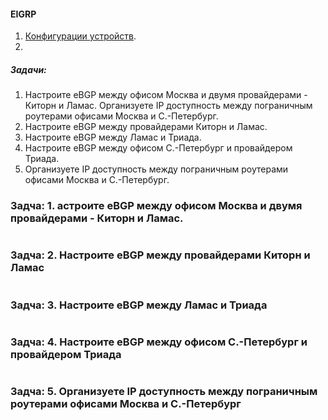 #### EIGRP
 1. [Конфигурации устройств](configs/).
 2. 
##### Задачи:
1. Настроите eBGP между офисом Москва и двумя провайдерами - Киторн и Ламас.
Организуете IP доступность между пограничным роутерами офисами Москва и С.-Петербург.
2. Настроите eBGP между провайдерами Киторн и Ламас.
3. Настроите eBGP между Ламас и Триада.
4. Настроите eBGP между офисом С.-Петербург и провайдером Триада.
5. Организуете IP доступность между пограничным роутерами офисами Москва и С.-Петербург.

###    Задча: 1. астроите eBGP между офисом Москва и двумя провайдерами - Киторн и Ламас.


```
```
###    Задча: 2. Настроите eBGP между провайдерами Киторн и Ламас
```
```

###    Задча: 3. Настроите eBGP между Ламас и Триада
```
```

###    Задча: 4. Настроите eBGP между офисом С.-Петербург и провайдером Триада
```
```

###    Задча: 5. Организуете IP доступность между пограничным роутерами офисами Москва и С.-Петербург
```        
```